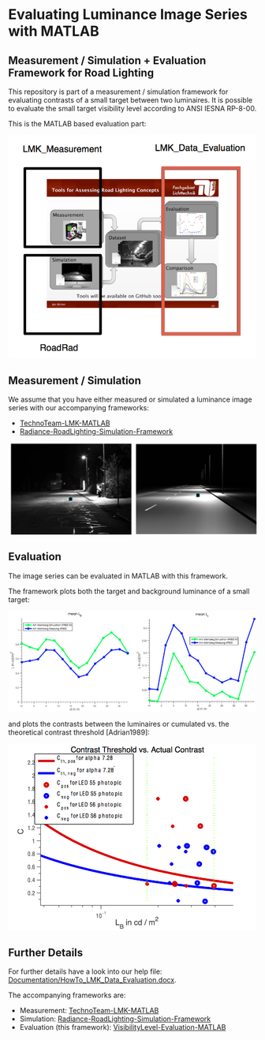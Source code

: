 Evaluating Luminance Image Series with MATLAB
=========

## Measurement / Simulation + Evaluation Framework for Road Lighting

This repository is part of a measurement / simulation framework for evaluating contrasts of a small target between two luminaires. It is possible to evaluate the small target visibility level according to ANSI IESNA RP-8-00.

This is the MATLAB based evaluation part:

![framework](Documentation/Images/FrameworkComponentsEval.png)


## Measurement / Simulation

We assume that you have either measured or simulated a luminance image series with our accompanying frameworks:

- [TechnoTeam-LMK-MATLAB](https://github.com/fglichttechnik/TechnoTeam-LMK-MATLAB)
- [Radiance-RoadLighting-Simulation-Framework](https://github.com/fglichttechnik/Radiance-RoadLighting-Simulation-Framework)

![simulation](Documentation/Images/compareSimulationMeasurement.png)

## Evaluation

The image series can be evaluated in MATLAB with this framework.

The framework plots both the target and background luminance of a small target:

![evaluation](Documentation/Images/compareSimulationMeasurementLBLt.png)

and plots the contrasts between the luminaires or cumulated vs. the theoretical contrast threshold [Adrian1989]:

![evaluationVsAdrian](Documentation/Images/LmesReductio.png)


## Further Details

For further details have a look into our help file: [Documentation/HowTo_LMK_Data_Evaluation.docx](Documentation/HowTo_LMK_Data_Evaluation.docx).

The accompanying frameworks are:
- Measurement: [TechnoTeam-LMK-MATLAB](https://github.com/fglichttechnik/TechnoTeam-LMK-MATLAB)
- Simulation: [Radiance-RoadLighting-Simulation-Framework](https://github.com/fglichttechnik/Radiance-RoadLighting-Simulation-Framework)
- Evaluation (this framework): [VisibilityLevel-Evaluation-MATLAB](https://github.com/fglichttechnik/VisibilityLevel-Evaluation-MATLAB)

